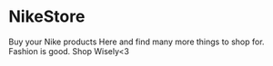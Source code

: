 # NikeStore
Buy your Nike products Here and find many more things to shop for. Fashion is good. Shop Wisely&lt;3
